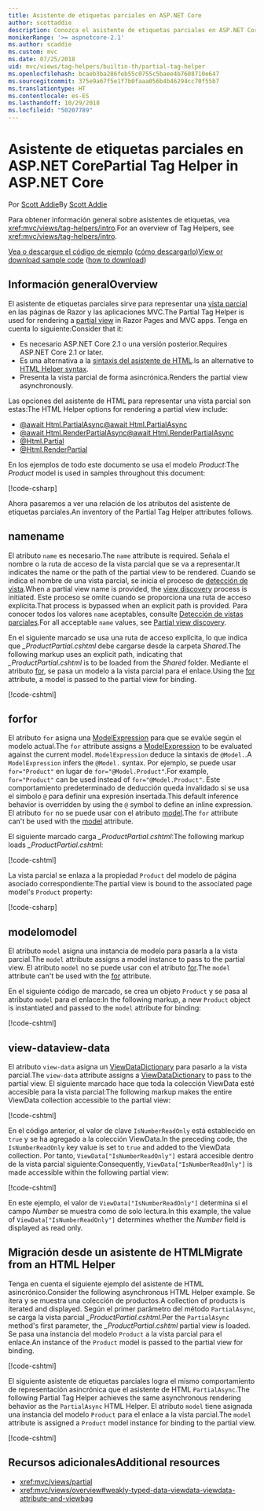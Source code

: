 ```yaml
---
title: Asistente de etiquetas parciales en ASP.NET Core
author: scottaddie
description: Conozca el asistente de etiquetas parciales en ASP.NET Core y el rol que desempeña cada uno de sus atributos a la hora de representar una vista parcial.
monikerRange: '>= aspnetcore-2.1'
ms.author: scaddie
ms.custom: mvc
ms.date: 07/25/2018
uid: mvc/views/tag-helpers/builtin-th/partial-tag-helper
ms.openlocfilehash: bcaeb3ba286feb55c0755c5baee4b7608710e647
ms.sourcegitcommit: 375e9a67f5e1f7b0faaa056b4b46294cc70f55b7
ms.translationtype: HT
ms.contentlocale: es-ES
ms.lasthandoff: 10/29/2018
ms.locfileid: "50207789"
---
```

# <a name="partial-tag-helper-in-aspnet-core"></a><span data-ttu-id="68213-103">Asistente de etiquetas parciales en ASP.NET Core</span><span class="sxs-lookup"><span data-stu-id="68213-103">Partial Tag Helper in ASP.NET Core</span></span>

<span data-ttu-id="68213-104">Por [Scott Addie](https://github.com/scottaddie)</span><span class="sxs-lookup"><span data-stu-id="68213-104">By [Scott Addie](https://github.com/scottaddie)</span></span>

<span data-ttu-id="68213-105">Para obtener información general sobre asistentes de etiquetas, vea <xref:mvc/views/tag-helpers/intro>.</span><span class="sxs-lookup"><span data-stu-id="68213-105">For an overview of Tag Helpers, see <xref:mvc/views/tag-helpers/intro>.</span></span>

<span data-ttu-id="68213-106">[Vea o descargue el código de ejemplo](https://github.com/aspnet/Docs/tree/master/aspnetcore/mvc/views/tag-helpers/built-in/samples) ([cómo descargarlo](xref:index#how-to-download-a-sample))</span><span class="sxs-lookup"><span data-stu-id="68213-106">[View or download sample code](https://github.com/aspnet/Docs/tree/master/aspnetcore/mvc/views/tag-helpers/built-in/samples) ([how to download](xref:index#how-to-download-a-sample))</span></span>

## <a name="overview"></a><span data-ttu-id="68213-107">Información general</span><span class="sxs-lookup"><span data-stu-id="68213-107">Overview</span></span>

<span data-ttu-id="68213-108">El asistente de etiquetas parciales sirve para representar una [vista parcial](xref:mvc/views/partial) en las páginas de Razor y las aplicaciones MVC.</span><span class="sxs-lookup"><span data-stu-id="68213-108">The Partial Tag Helper is used for rendering a [partial view](xref:mvc/views/partial) in Razor Pages and MVC apps.</span></span> <span data-ttu-id="68213-109">Tenga en cuenta lo siguiente:</span><span class="sxs-lookup"><span data-stu-id="68213-109">Consider that it:</span></span>

* <span data-ttu-id="68213-110">Es necesario ASP.NET Core 2.1 o una versión posterior.</span><span class="sxs-lookup"><span data-stu-id="68213-110">Requires ASP.NET Core 2.1 or later.</span></span>
* <span data-ttu-id="68213-111">Es una alternativa a la [sintaxis del asistente de HTML](xref:mvc/views/partial#reference-a-partial-view).</span><span class="sxs-lookup"><span data-stu-id="68213-111">Is an alternative to [HTML Helper syntax](xref:mvc/views/partial#reference-a-partial-view).</span></span>
* <span data-ttu-id="68213-112">Presenta la vista parcial de forma asincrónica.</span><span class="sxs-lookup"><span data-stu-id="68213-112">Renders the partial view asynchronously.</span></span>

<span data-ttu-id="68213-113">Las opciones del asistente de HTML para representar una vista parcial son estas:</span><span class="sxs-lookup"><span data-stu-id="68213-113">The HTML Helper options for rendering a partial view include:</span></span>

* [<span data-ttu-id="68213-114">@await Html.PartialAsync</span><span class="sxs-lookup"><span data-stu-id="68213-114">@await Html.PartialAsync</span></span>](/dotnet/api/microsoft.aspnetcore.mvc.rendering.htmlhelperpartialextensions.partialasync)
* [<span data-ttu-id="68213-115">@await Html.RenderPartialAsync</span><span class="sxs-lookup"><span data-stu-id="68213-115">@await Html.RenderPartialAsync</span></span>](/dotnet/api/microsoft.aspnetcore.mvc.rendering.htmlhelperpartialextensions.renderpartialasync)
* [@Html.Partial](/dotnet/api/microsoft.aspnetcore.mvc.rendering.htmlhelperpartialextensions.partial)
* [@Html.RenderPartial](/dotnet/api/microsoft.aspnetcore.mvc.rendering.htmlhelperpartialextensions.renderpartial)

<span data-ttu-id="68213-116">En los ejemplos de todo este documento se usa el modelo *Product*:</span><span class="sxs-lookup"><span data-stu-id="68213-116">The *Product* model is used in samples throughout this document:</span></span>

[!code-csharp[](samples/TagHelpersBuiltIn/Models/Product.cs)]

<span data-ttu-id="68213-117">Ahora pasaremos a ver una relación de los atributos del asistente de etiquetas parciales.</span><span class="sxs-lookup"><span data-stu-id="68213-117">An inventory of the Partial Tag Helper attributes follows.</span></span>

## <a name="name"></a><span data-ttu-id="68213-118">name</span><span class="sxs-lookup"><span data-stu-id="68213-118">name</span></span>

<span data-ttu-id="68213-119">El atributo `name` es necesario.</span><span class="sxs-lookup"><span data-stu-id="68213-119">The `name` attribute is required.</span></span> <span data-ttu-id="68213-120">Señala el nombre o la ruta de acceso de la vista parcial que se va a representar.</span><span class="sxs-lookup"><span data-stu-id="68213-120">It indicates the name or the path of the partial view to be rendered.</span></span> <span data-ttu-id="68213-121">Cuando se indica el nombre de una vista parcial, se inicia el proceso de [detección de vista](xref:mvc/views/overview#view-discovery).</span><span class="sxs-lookup"><span data-stu-id="68213-121">When a partial view name is provided, the [view discovery](xref:mvc/views/overview#view-discovery) process is initiated.</span></span> <span data-ttu-id="68213-122">Este proceso se omite cuando se proporciona una ruta de acceso explícita.</span><span class="sxs-lookup"><span data-stu-id="68213-122">That process is bypassed when an explicit path is provided.</span></span> <span data-ttu-id="68213-123">Para conocer todos los valores `name` aceptables, consulte [Detección de vistas parciales](xref:mvc/views/partial#partial-view-discovery).</span><span class="sxs-lookup"><span data-stu-id="68213-123">For all acceptable `name` values, see [Partial view discovery](xref:mvc/views/partial#partial-view-discovery).</span></span>

<span data-ttu-id="68213-124">En el siguiente marcado se usa una ruta de acceso explícita, lo que indica que *_ProductPartial.cshtml* debe cargarse desde la carpeta *Shared*.</span><span class="sxs-lookup"><span data-stu-id="68213-124">The following markup uses an explicit path, indicating that *_ProductPartial.cshtml* is to be loaded from the *Shared* folder.</span></span> <span data-ttu-id="68213-125">Mediante el atributo [for](#for), se pasa un modelo a la vista parcial para el enlace.</span><span class="sxs-lookup"><span data-stu-id="68213-125">Using the [for](#for) attribute, a model is passed to the partial view for binding.</span></span>

[!code-cshtml[](samples/TagHelpersBuiltIn/Pages/Product.cshtml?name=snippet_Name)]

## <a name="for"></a><span data-ttu-id="68213-126">for</span><span class="sxs-lookup"><span data-stu-id="68213-126">for</span></span>

<span data-ttu-id="68213-127">El atributo `for` asigna una [ModelExpression](/dotnet/api/microsoft.aspnetcore.mvc.viewfeatures.modelexpression) para que se evalúe según el modelo actual.</span><span class="sxs-lookup"><span data-stu-id="68213-127">The `for` attribute assigns a [ModelExpression](/dotnet/api/microsoft.aspnetcore.mvc.viewfeatures.modelexpression) to be evaluated against the current model.</span></span> <span data-ttu-id="68213-128">`ModelExpression` deduce la sintaxis de `@Model.`.</span><span class="sxs-lookup"><span data-stu-id="68213-128">A `ModelExpression` infers the `@Model.` syntax.</span></span> <span data-ttu-id="68213-129">Por ejemplo, se puede usar `for="Product"` en lugar de `for="@Model.Product"`.</span><span class="sxs-lookup"><span data-stu-id="68213-129">For example, `for="Product"` can be used instead of `for="@Model.Product"`.</span></span> <span data-ttu-id="68213-130">Este comportamiento predeterminado de deducción queda invalidado si se usa el símbolo `@` para definir una expresión insertada.</span><span class="sxs-lookup"><span data-stu-id="68213-130">This default inference behavior is overridden by using the `@` symbol to define an inline expression.</span></span> <span data-ttu-id="68213-131">El atributo `for` no se puede usar con el atributo [model](#model).</span><span class="sxs-lookup"><span data-stu-id="68213-131">The `for` attribute can't be used with the [model](#model) attribute.</span></span>

<span data-ttu-id="68213-132">El siguiente marcado carga *_ProductPartial.cshtml*:</span><span class="sxs-lookup"><span data-stu-id="68213-132">The following markup loads *_ProductPartial.cshtml*:</span></span>

[!code-cshtml[](samples/TagHelpersBuiltIn/Pages/Product.cshtml?name=snippet_For)]

<span data-ttu-id="68213-133">La vista parcial se enlaza a la propiedad `Product` del modelo de página asociado correspondiente:</span><span class="sxs-lookup"><span data-stu-id="68213-133">The partial view is bound to the associated page model's `Product` property:</span></span>

[!code-csharp[](samples/TagHelpersBuiltIn/Pages/Product.cshtml.cs?highlight=8)]

## <a name="model"></a><span data-ttu-id="68213-134">modelo</span><span class="sxs-lookup"><span data-stu-id="68213-134">model</span></span>

<span data-ttu-id="68213-135">El atributo `model` asigna una instancia de modelo para pasarla a la vista parcial.</span><span class="sxs-lookup"><span data-stu-id="68213-135">The `model` attribute assigns a model instance to pass to the partial view.</span></span> <span data-ttu-id="68213-136">El atributo `model` no se puede usar con el atributo [for](#for).</span><span class="sxs-lookup"><span data-stu-id="68213-136">The `model` attribute can't be used with the [for](#for) attribute.</span></span>

<span data-ttu-id="68213-137">En el siguiente código de marcado, se crea un objeto `Product` y se pasa al atributo `model` para el enlace:</span><span class="sxs-lookup"><span data-stu-id="68213-137">In the following markup, a new `Product` object is instantiated and passed to the `model` attribute for binding:</span></span>

[!code-cshtml[](samples/TagHelpersBuiltIn/Pages/Product.cshtml?name=snippet_Model)]

## <a name="view-data"></a><span data-ttu-id="68213-138">view-data</span><span class="sxs-lookup"><span data-stu-id="68213-138">view-data</span></span>

<span data-ttu-id="68213-139">El atributo `view-data` asigna un [ViewDataDictionary](/dotnet/api/microsoft.aspnetcore.mvc.viewfeatures.viewdatadictionary) para pasarlo a la vista parcial.</span><span class="sxs-lookup"><span data-stu-id="68213-139">The `view-data` attribute assigns a [ViewDataDictionary](/dotnet/api/microsoft.aspnetcore.mvc.viewfeatures.viewdatadictionary) to pass to the partial view.</span></span> <span data-ttu-id="68213-140">El siguiente marcado hace que toda la colección ViewData esté accesible para la vista parcial:</span><span class="sxs-lookup"><span data-stu-id="68213-140">The following markup makes the entire ViewData collection accessible to the partial view:</span></span>

[!code-cshtml[](samples/TagHelpersBuiltIn/Pages/Product.cshtml?name=snippet_ViewData&highlight=5-)]

<span data-ttu-id="68213-141">En el código anterior, el valor de clave `IsNumberReadOnly` está establecido en `true` y se ha agregado a la colección ViewData.</span><span class="sxs-lookup"><span data-stu-id="68213-141">In the preceding code, the `IsNumberReadOnly` key value is set to `true` and added to the ViewData collection.</span></span> <span data-ttu-id="68213-142">Por tanto, `ViewData["IsNumberReadOnly"]` estará accesible dentro de la vista parcial siguiente:</span><span class="sxs-lookup"><span data-stu-id="68213-142">Consequently, `ViewData["IsNumberReadOnly"]` is made accessible within the following partial view:</span></span>

[!code-cshtml[](samples/TagHelpersBuiltIn/Pages/Shared/_ProductViewDataPartial.cshtml?highlight=5)]

<span data-ttu-id="68213-143">En este ejemplo, el valor de `ViewData["IsNumberReadOnly"]` determina si el campo *Number* se muestra como de solo lectura.</span><span class="sxs-lookup"><span data-stu-id="68213-143">In this example, the value of `ViewData["IsNumberReadOnly"]` determines whether the *Number* field is displayed as read only.</span></span>

## <a name="migrate-from-an-html-helper"></a><span data-ttu-id="68213-144">Migración desde un asistente de HTML</span><span class="sxs-lookup"><span data-stu-id="68213-144">Migrate from an HTML Helper</span></span>

<span data-ttu-id="68213-145">Tenga en cuenta el siguiente ejemplo del asistente de HTML asincrónico.</span><span class="sxs-lookup"><span data-stu-id="68213-145">Consider the following asynchronous HTML Helper example.</span></span> <span data-ttu-id="68213-146">Se itera y se muestra una colección de productos.</span><span class="sxs-lookup"><span data-stu-id="68213-146">A collection of products is iterated and displayed.</span></span> <span data-ttu-id="68213-147">Según el primer parámetro del método `PartialAsync`, se carga la vista parcial *_ProductPartial.cshtml*.</span><span class="sxs-lookup"><span data-stu-id="68213-147">Per the `PartialAsync` method's first parameter, the *_ProductPartial.cshtml* partial view is loaded.</span></span> <span data-ttu-id="68213-148">Se pasa una instancia del modelo `Product` a la vista parcial para el enlace.</span><span class="sxs-lookup"><span data-stu-id="68213-148">An instance of the `Product` model is passed to the partial view for binding.</span></span>

[!code-cshtml[](samples/TagHelpersBuiltIn/Pages/Products.cshtml?name=snippet_HtmlHelper&highlight=3)]

<span data-ttu-id="68213-149">El siguiente asistente de etiquetas parciales logra el mismo comportamiento de representación asincrónica que el asistente de HTML `PartialAsync`.</span><span class="sxs-lookup"><span data-stu-id="68213-149">The following Partial Tag Helper achieves the same asynchronous rendering behavior as the `PartialAsync` HTML Helper.</span></span> <span data-ttu-id="68213-150">El atributo `model` tiene asignada una instancia del modelo `Product` para el enlace a la vista parcial.</span><span class="sxs-lookup"><span data-stu-id="68213-150">The `model` attribute is assigned a `Product` model instance for binding to the partial view.</span></span>

[!code-cshtml[](samples/TagHelpersBuiltIn/Pages/Products.cshtml?name=snippet_TagHelper&highlight=3)]

## <a name="additional-resources"></a><span data-ttu-id="68213-151">Recursos adicionales</span><span class="sxs-lookup"><span data-stu-id="68213-151">Additional resources</span></span>

* <xref:mvc/views/partial>
* <xref:mvc/views/overview#weakly-typed-data-viewdata-viewdata-attribute-and-viewbag>
